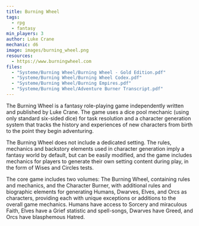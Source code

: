 ```yaml
---
title: Burning Wheel
tags:
  - rpg
  - fantasy
min_players: 3
author: Luke Crane
mechanic: d6
image: images/burning_wheel.png
resources:
  - https://www.burningwheel.com
files:
  - "Systeme/Burning Wheel/Burning Wheel - Gold Edition.pdf"
  - "Systeme/Burning Wheel/Burning Wheel Codex.pdf"
  - "Systeme/Burning Wheel/Burning Empires.pdf"
  - "Systeme/Burning Wheel/Adventure Burner Transcript.pdf"
---
```


The Burning Wheel is a fantasy role-playing game independently written and published by Luke Crane. The game uses a dice pool mechanic (using only standard six-sided dice) for task resolution and a character generation system that tracks the history and experiences of new characters from birth to the point they begin adventuring.

The Burning Wheel does not include a dedicated setting. The rules, mechanics and backstory elements used in character generation imply a fantasy world by default, but can be easily modified, and the game includes mechanics for players to generate their own setting content during play, in the form of Wises and Circles tests.

The core game includes two volumes: The Burning Wheel, containing rules and mechanics, and the Character Burner, with additional rules and biographic elements for generating Humans, Dwarves, Elves, and Orcs as characters, providing each with unique exceptions or additions to the overall game mechanics. Humans have access to Sorcery and miraculous Faith, Elves have a Grief statistic and spell-songs, Dwarves have Greed, and Orcs have blasphemous Hatred.

